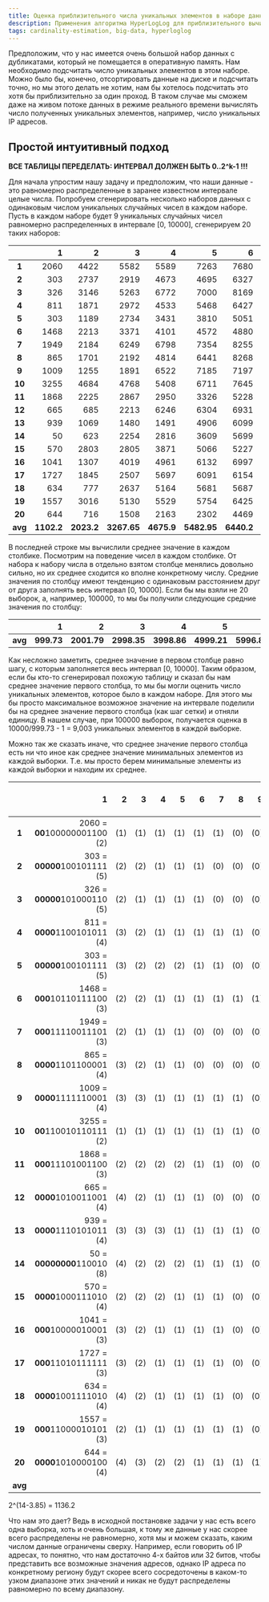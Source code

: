 ```yaml
---
title: Оценка приблизительного числа уникальных элементов в наборе данных
description: Применения алгоритма HyperLogLog для приблизительного вычисления числа уникальных элементов в наборе данных
tags: cardinality-estimation, big-data, hyperloglog
---
```


Предположим, что у нас имеется очень большой набор данных с дубликатами, который не помещается в оперативную память. 
Нам необходимо подсчитать число уникальных элементов в этом наборе. Можно было бы, конечно, отсортировать данные на диске и подсчитать точно,
но мы этого делать не хотим, нам бы хотелось подсчитать это хотя бы приблизительно за один проход. В таком случае мы сможем даже на живом потоке 
данных в режиме реального времени вычислять число полученных уникальных элементов, например, число уникальных IP адресов.

## Простой интуитивный подход

**ВСЕ ТАБЛИЦЫ ПЕРЕДЕЛАТЬ: ИНТЕРВАЛ ДОЛЖЕН БЫТЬ 0..2^k-1 !!!**

Для начала упростим нашу задачу и предположим, что наши данные - это равномерно распределенные в заранее известном интервале целые числа. Попробуем 
сгенерировать несколько наборов данных с одинаковым числом уникальных случайных чисел в каждом наборе. Пусть в каждом наборе будет 9 уникальных
случайных чисел равномерно распределенных в интервале [0, 10000], сгенерируем 20 таких наборов:

|      |     1|     2|     3|     4|     5|     6|     7|     8|     9|
|:----:|-----:|-----:|-----:|-----:|-----:|-----:|-----:|-----:|-----:|
| **1**|  2060|  4422|  5582|  5589|  7263|  7680|  8174|  9061|  9776|
| **2**|   303|  2737|  2919|  4673|  4695|  6327|  8624|  9822|  9954|
| **3**|   326|  3146|  5263|  6772|  7000|  8169|  8481|  9341|  9920|
| **4**|   811|  1871|  2972|  4533|  5468|  6427|  6876|  7630|  9886|
| **5**|   303|  1189|  2734|  3431|  3810|  5051|  7160|  9071|  9575|
| **6**|  1468|  2213|  3371|  4101|  4572|  4880|  6198|  7187|  7948|
| **7**|  1949|  2184|  6249|  6798|  7354|  8255|  8583|  8782|  8954|
| **8**|   865|  1701|  2192|  4814|  6441|  8268|  8386|  8965| 10000|
| **9**|  1009|  1255|  1891|  6522|  7185|  7197|  7291|  8095|  9052|
|**10**|  3255|  4684|  4768|  5408|  6711|  7645|  7937|  8092|  8335|
|**11**|  1868|  2225|  2867|  2950|  3326|  5228|  6634|  8206|  9376|
|**12**|   665|   685|  2213|  6246|  6304|  6931|  9001|  9277|  9288|
|**13**|   939|  1069|  1480|  1491|  4906|  6099|  6776|  6785|  9531|
|**14**|    50|   623|  2254|  2816|  3609|  5699|  6182|  7050|  8505|
|**15**|   570|  2803|  2805|  3871|  5066|  5227|  5316|  9586|  9889|
|**16**|  1041|  1307|  4019|  4961|  6132|  6997|  7424|  8465|  9334|
|**17**|  1727|  1845|  2507|  5697|  6091|  6154|  6851|  8306|  9972|
|**18**|   634|   777|  2637|  5164|  5681|  5687|  6460|  8426|  9702|
|**19**|  1557|  3016|  5130|  5529|  5754|  6425|  6725|  8137|  9946|
|**20**|   644|   716|  1508|  2163|  2302|  4469|  4511|  4657|  4831|
|**avg**| **1102.2**| **2023.2**| **3267.65**| **4675.9**| **5482.95**| **6440.2**| **7178.75**| **8246.3**| **9187.7**|

В последней строке мы вычислили среднее значение в каждом столбике. Посмотрим на поведение чисел в каждом столбике.
От набора к набору числа в отдельно взятом столбце менялись довольно сильно, но их среднее сходится ко вполне конкретному числу.
Средние значения по столбцу имеют тенденцию с одинаковым расстоянием друг от друга заполнять весь интервал [0, 10000]. Если бы мы взяли не 20 выборок,
а, например, 100000, то мы бы получили следующие средние значения по столбцу:

|      |     1|     2|     3|     4|     5|     6|     7|     8|     9|
|:----:|-----:|-----:|-----:|-----:|-----:|-----:|-----:|-----:|-----:|
|**avg** | **999.73**| **2001.79**| **2998.35**| **3998.86**| **4999.21**| **5996.86**| **6994.35**| **7992.96**| **8998.46**|

Как несложно заметить, среднее значение в первом столбце равно шагу, с которым заполняется весь интервал [0, 10000]. Таким образом,
если бы кто-то сгенерировал похожую таблицу и сказал бы нам среднее значение первого столбца, то мы бы могли оценить число уникальных
элементов, которое было в каждом наборе. Для этого мы бы просто максимальное возможное значение на интервале поделили бы на среднее
значение первого столбца (как шаг сетки) и отняли единицу. В нашем случае, при 100000 выборок, получается оценка в 10000/999.73 - 1 = 9,003 уникальных 
элементов в каждой выборке.

Можно так же сказать иначе, что среднее значение первого столбца есть ни что иное как среднее значение минимальных элементов из каждой выборки. Т.е. мы
просто берем минимальные элементы из каждой выборки и находим их среднее.


|      |                      1|   2|   3|   4|   5|   6|   7|   8|   9| max leading zeros|
|:----:|----------------------:|---:|---:|---:|---:|---:|---:|---:|---:|:----------------:|
| **1**| 2060 = **00**100000001100 (2)| (1)| (1)| (1)| (1)| (1)| (1)| (0)| (0)|                 2|
| **2**| 303 = **00000**100101111 (5)| (2)| (2)| (1)| (1)| (1)| (0)| (0)| (0)|                 5|
| **3**| 326 = **00000**101000110 (5)| (2)| (1)| (1)| (1)| (1)| (0)| (0)| (0)|                 5|
| **4**| 811 = **0000**1100101011 (4)| (3)| (2)| (1)| (1)| (1)| (1)| (1)| (0)|                 4|
| **5**| 303 = **00000**100101111 (5)| (3)| (2)| (2)| (2)| (1)| (1)| (0)| (0)|                 5|
| **6**| 1468 = **000**10110111100 (3)| (2)| (2)| (1)| (1)| (1)| (1)| (1)| (1)|                 3|
| **7**| 1949 = **000**11110011101 (3)| (2)| (1)| (1)| (1)| (0)| (0)| (0)| (0)|                 3|
| **8**| 865 = **0000**1101100001 (4)| (3)| (2)| (1)| (1)| (0)| (0)| (0)| (0)|                 4|
| **9**| 1009 = **0000**1111110001 (4)| (3)| (3)| (1)| (1)| (1)| (1)| (1)| (0)|                 4|
|**10**| 3255 = **00**110010110111 (2)| (1)| (1)| (1)| (1)| (1)| (1)| (1)| (0)|                 2|
|**11**| 1868 = **000**11101001100 (3)| (2)| (2)| (2)| (2)| (1)| (1)| (0)| (0)|                 3|
|**12**| 665 = **0000**1010011001 (4)| (4)| (2)| (1)| (1)| (1)| (0)| (0)| (0)|                 4|
|**13**| 939 = **0000**1110101011 (4)| (3)| (3)| (3)| (1)| (1)| (1)| (1)| (0)|                 4|
|**14**| 50 = **00000000**110010 (8)| (4)| (2)| (2)| (2)| (1)| (1)| (1)| (0)|                 8|
|**15**| 570 = **0000**1000111010 (4)| (2)| (2)| (2)| (1)| (1)| (1)| (0)| (0)|                 4|
|**16**| 1041 = **000**10000010001 (3)| (3)| (2)| (1)| (1)| (1)| (1)| (0)| (0)|                 3|
|**17**| 1727 = **000**11010111111 (3)| (3)| (2)| (1)| (1)| (1)| (1)| (0)| (0)|                 3|
|**18**| 634 = **0000**1001111010 (4)| (4)| (2)| (1)| (1)| (1)| (1)| (0)| (0)|                 4|
|**19**| 1557 = **000**11000010101 (3)| (2)| (1)| (1)| (1)| (1)| (1)| (1)| (0)|                 3|
|**20**| 644 = **0000**1010000100 (4)| (4)| (3)| (2)| (2)| (1)| (1)| (1)| (1)|                 4|
|**avg**|                       |    |    |    |    |    |    |    |    |          **3.85**|

2^(14-3.85) = 1136.2

Что нам это дает? Ведь в исходной постановке задачи у нас есть всего одна выборка, хоть и очень большая, к тому же данные у нас скорее всего
распределены не равномерно, хотя мы и можем сказать, каким числом данные ограничены сверху. Например, если говорить об IP адресах, то понятно,
что нам достаточно 4-х байтов или 32 битов, чтобы представить все возможные значения адресов, однако IP адреса по конкретному региону 
будут скорее всего сосредоточены в каком-то узком диапазоне этих значений и никак не будут распределены равномерно по всему диапазону.